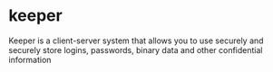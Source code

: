 # keeper
Keeper is a client-server system that allows you to use securely and securely store logins, passwords, binary data and other confidential information
